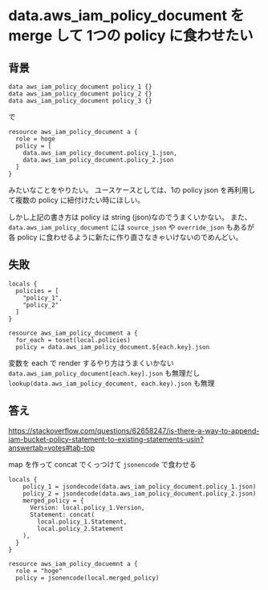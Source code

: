 data.aws_iam_policy_document を merge して 1つの policy に食わせたい
===

## 背景
```hcl
data aws_iam_policy_document policy_1 {}
data aws_iam_policy_document policy_2 {}
data aws_iam_policy_document policy_3 {}
```
で
```hcl
resource aws_iam_policy_document a {
  role = hoge
  policy = [
    data.aws_iam_policy_document.policy_1.json,
    data.aws_iam_policy_document.policy_2.json
  ]
}
```
みたいなことをやりたい。
ユースケースとしては、1の policy json を再利用して複数の policy に紐付けたい時にほしい。


しかし上記の書き方は policy は string (json)なのでうまくいかない。
また、`data.aws_iam_policy_document` には `source_json` や `override_json` もあるが 各 policy に食わせるように新たに作り直さなきゃいけないのでめんどい。

## 失敗
```hcl
locals {
  policies = [
    "policy_1",
    "policy_2"
  ]
}

resource aws_iam_policy_document a {
  for_each = toset(local.policies)
  policy = data.aws_iam_policy_document.${each.key}.json
```
変数を each で render するやり方はうまくいかない
`data.aws_iam_policy_document[each.key].json` も無理だし
`lookup(data.aws_iam_policy_document, each.key).json` も無理

## 答え
https://stackoverflow.com/questions/62658247/is-there-a-way-to-append-iam-bucket-policy-statement-to-existing-statements-usin?answertab=votes#tab-top

map を作って concat でくっつけて `jsonencode` で食わせる

```hcl
locals {
    policy_1 = jsondecode(data.aws_iam_policy_document.policy_1.json)
    policy_2 = jsondecode(data.aws_iam_policy_document.policy_2.json)
    merged_policy = {
      Version: local.policy_1.Version,
      Statement: concat(
        local.policy_1.Statement,
        local.policy_2.Statement
    ),
  }
}

resource aws_iam_policy_docuemnt a {
  role = "hoge"
  policy = jsonencode(local.merged_policy)
```
